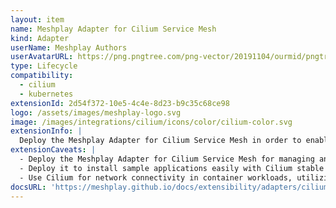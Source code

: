 ```yaml
---
layout: item
name: Meshplay Adapter for Cilium Service Mesh
kind: Adapter
userName: Meshplay Authors
userAvatarURL: https://png.pngtree.com/png-vector/20191104/ourmid/pngtree-businessman-avatar-cartoon-style-png-image_1953664.jpg
type: Lifecycle
compatibility: 
  - cilium
  - kubernetes
extensionId: 2d54f372-10e5-4c4e-8d23-b9c35c68ce98
logo: /assets/images/meshplay-logo.svg
image: /images/integrations/cilium/icons/color/cilium-color.svg
extensionInfo: |
  Deploy the Meshplay Adapter for Cilium Service Mesh in order to enable deeper lifecycle management of Cilium Service Mesh.
extensionCaveats: |
  - Deploy the Meshplay Adapter for Cilium Service Mesh for managing and installing Cilium.
  - Deploy it to install sample applications easily with Cilium stable release.
  - Use Cilium for network connectivity in container workloads, utilizing eBPF Linux kernel technology.
docsURL: 'https://meshplay.github.io/docs/extensibility/adapters/cilium'
---
```

